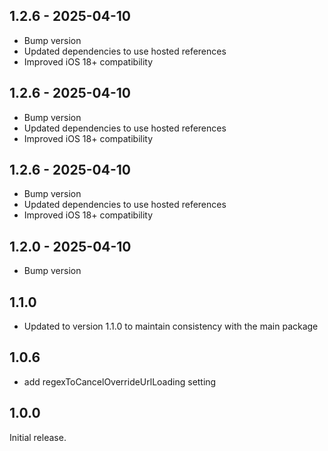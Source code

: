 ## 1.2.6 - 2025-04-10

* Bump version
* Updated dependencies to use hosted references
* Improved iOS 18+ compatibility

## 1.2.6 - 2025-04-10

* Bump version
* Updated dependencies to use hosted references
* Improved iOS 18+ compatibility

## 1.2.6 - 2025-04-10

* Bump version
* Updated dependencies to use hosted references
* Improved iOS 18+ compatibility

## 1.2.0 - 2025-04-10

* Bump version

## 1.1.0

* Updated to version 1.1.0 to maintain consistency with the main package


## 1.0.6

* add regexToCancelOverrideUrlLoading setting

## 1.0.0

Initial release.
